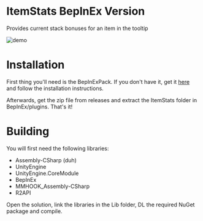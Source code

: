 # ItemStats BepInEx Version
Provides current stack bonuses for an item in the tooltip

![demo](https://i.nyah.moe/VvsO.png)

# Installation
First thing you'll need is the BepInExPack. If you don't have it, get it [here](https://thunderstore.io/package/bbepis/BepInExPack/) and follow the installation instructions.

Afterwards, get the zip file from releases and extract the ItemStats folder in BepInEx/plugins. That's it!

# Building

You will first need the following libraries:

* Assembly-CSharp (duh)
* UnityEngine
* UnityEngine.CoreModule
* BepInEx
* MMHOOK_Assembly-CSharp
* R2API

Open the solution, link the libraries in the Lib folder, DL the required NuGet package and compile.